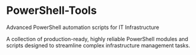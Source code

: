 # PowerShell-Tools
Advanced PowerShell automation scripts for IT Infrastructure

A collection of production-ready, highly reliable PowerShell modules and scripts designed to streamline complex infrastructure management tasks.
